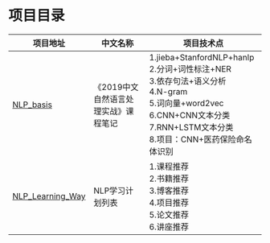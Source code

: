 # 项目目录
 
| 项目地址 | 中文名称 | 项目技术点 |
|---| ----- | -------- |
| [NLP_basis](https://github.com/JackKuo666/NLP_basis) | 《2019中文自然语言处理实战》课程笔记 | 1.jieba+StanfordNLP+hanlp<br>2.分词+词性标注+NER<br>3.依存句法+语义分析<br>4.N-gram<br>5.词向量+word2vec<br>6.CNN+CNN文本分类<br>7.RNN+LSTM文本分类<br>8.项目：CNN+医药保险命名体识别 |
| [NLP_Learning_Way](https://github.com/JackKuo666/NLP_Learning_Way) | NLP学习计划列表 | 1.课程推荐<br>2.书籍推荐<br>3.博客推荐<br>4.项目推荐<br>5.论文推荐<br>6.讲座推荐 |
